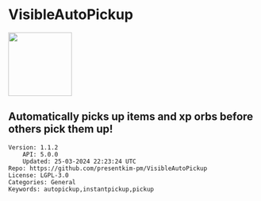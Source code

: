 # VisibleAutoPickup
<img src="https://raw.githubusercontent.com/presentkim-pm/VisibleAutoPickup/ca0e6a3f4811c12032dfd947b754602d32006bde/assets/icon.png" width="128" height="128" />

## Automatically picks up items and xp orbs before others pick them up!
```properties
Version: 1.1.2
    API: 5.0.0
    Updated: 25-03-2024 22:23:24 UTC
Repo: https://github.com/presentkim-pm/VisibleAutoPickup
License: LGPL-3.0
Categories: General
Keywords: autopickup,instantpickup,pickup
```